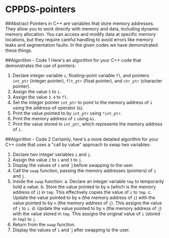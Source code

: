 # CPPDS-pointers
##Abstract
Pointers in C++ are variables that store memory addresses. They allow you to work directly with memory and data, including dynamic memory allocation. You can access and modify data at specific memory locations, but they require careful handling to avoid errors like memory leaks and segmentation faults.
In the given codes we have demonstrated these things.

##Algorithm - Code 1
Here's an algorithm for your C++ code that demonstrates the use of pointers:
1. Declare integer variable `i`, floating-point variable `fl`, and pointers `int_ptr` (integer pointer), `flt_ptr` (float pointer), and `chr_ptr` (character pointer).
2. Assign the value `5` to `i`.
3. Assign the value `3.4` to `fl`.
4. Set the integer pointer `int_ptr` to point to the memory address of `i` using the address-of operator (`&`).
5. Print the value pointed to by `int_ptr` using `*int_ptr`.
6. Print the memory address of `i` using `&i`.
7. Print the value stored in `int_ptr`, which represents the memory address of `i`.

##Algorithm - Code 2
Certainly, here's a more detailed algorithm for your C++ code that uses a "call by value" approach to swap two variables:
1. Declare two integer variables `i` and `j`.
2. Assign the value `2` to `i` and `3` to `j`.
3. Display the values of `i` and `j before swapping to the user.
4. Call the `swap` function, passing the memory addresses (pointers) of `i` and `j`.
5. Inside the `swap` function:
    a. Declare an integer variable `tmp` to temporarily hold a value.
    b. Store the value pointed to by `m` (which is the memory address of `i`) in `tmp`. This effectively copies the value of `i` to `tmp`.
    c. Update the value pointed to by `m` (the memory address of `i`) with the value pointed to by `n` (the memory address of `j`). This assigns the value of `j` to `i`.
    d. Update the value pointed to by `n` (the memory address of `j`) with the value stored in `tmp`. This assigns the original value of `i` (stored in `tmp`) to `j`.
6. Return from the `swap` function.
7. Display the values of `i` and `j after swapping to the user.



